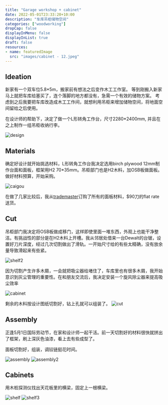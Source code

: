 ```yaml
---
title: "Garage workshop + cabinet"
date: 2022-05-01T23:33:20+10:00
description: "车库吊柜储物空间"
categories: ["woodworking"]
dropCap: false
displayInMenu: false
displayInList: true
draft: false
resources:
- name: featuredImage
  src: "images/cabinet - 12.jpeg"
---
```


## Ideation

新家有一个双车位5.8*5m，搬家前有想法之后变作木工工作室。
等到刚搬入新家马上就把车库给塞买了，连个落脚的地方都没有，急需一个有效的储物方案。
考虑到之后我要把车库改造成木工工作间，就想利用吊柜来增加储物空间，将地面空间留给之后使用。

在设计师的帮助下，决定了做一个L形转角工作台，尺寸2280*2400mm, 并且在之上制作一组吊柜收纳行李。

![design](images/cabinet%20-%203.jpeg)

## Materials

确定好设计就开始挑选材料，L形转角工作台我决定选用birch plywood 12mm制作台面和面板，框架用H2 70*35mm。吊柜部门也是H2木料，加OSB板做面板。
做好材料预算，开始采购。

![caigou](images/cabinet%20-%202.jpeg)

在做了几家比较后，我从[trademaster](https://trademaster.au/)订购了所有的面板材料，$90刀的flat rate送货。

## Cut

吊柜部门我决定将OSB板做成移门，这样即使里面一堆东西，外观上也能干净整洁。有挑战性的部分是在H2木料上开槽。我从邻居处借来一台Dewalt的台锯，设置好刀片深度，经过几次切割做出了滑轨。一开始尺寸给的有些太精确，没有放余量导致滑起来有些紧。

![shelf2](images/cabinet%20-%2016.jpeg)

因为切割产生许多木屑，一会就把吸尘器给堵住了，车库里也有很多木屑，我开始意识到灰尘管理的重要性。在和朋友交流后，我决定安装一个旋风除尘器来提高吸尘效率

![cabinet](images/cabinet%20-%207.jpeg)

剩余的木料按设计图纸切割好，钻上孔就可以组装了。
![cut](images/cabinet%20-%208.jpeg)

## Assembly

正逢5月1日国际劳动节，在家和设计师一起干活。前一天切割好的材料很快就拼出了框架，刷上深灰色油漆，看上去有些成型了。

面板切割好，组装，调铰链挺花时间。

![assembly](images/cabinet%20-%204.jpeg)
![assembly2](images/cabinet%20-%205.jpeg)

## Cabinets

用木桩探测仪找出天花板里的横梁，固定上一根横梁。

![shelf](images/cabinet%20-%2015.jpeg)
![shelf3](images/cabinet%20-%2012.jpeg)



